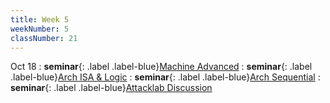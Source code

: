 ```yaml
---
title: Week 5
weekNumber: 5
classNumber: 21
---
```


Oct 18
: **seminar**{: .label .label-blue}[Machine Advanced](/ics-23-fall/assets/class21/slides/Machine_prog_advanced.pdf)
  : **seminar**{: .label .label-blue}[Arch ISA & Logic](/ics-23-fall/assets/class21/slides/Processor_isa.pdf)
: **seminar**{: .label .label-blue}[Arch Sequential](/ics-23-fall/assets/class21/slides/Processor_seq.pdf)
  : **seminar**{: .label .label-blue}[Attacklab Discussion](/ics-23-fall/assets/class21/slides/attacklab.pdf)
